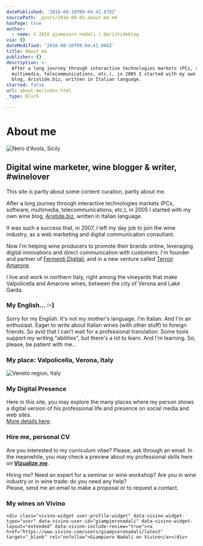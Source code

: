 ```yaml
---
datePublished: '2016-08-10T09:04:42.878Z'
sourcePath: _posts/2016-08-05-about-me.md
hasPage: true
author:
  - name: © 2016 giampiero nadali | @aristideblog
via: {}
dateModified: '2016-08-10T09:04:41.906Z'
title: About me
publisher: {}
description: >-
  After a long journey through interactive technologies markets (PCs, software,
  multimedia, telecommunications, etc.), in 2005 I started with my own wine
  blog, Aristide.biz, written in Italian language.
starred: false
url: about-me/index.html
_type: Blurb

---
```

# About me
![Nero d'Avola, Sicily](https://the-grid-user-content.s3-us-west-2.amazonaws.com/abc115a7-ce07-4200-9d65-7dcb557d3ce9.jpg)

## Digital wine marketer, wine blogger & writer, \#winelover  
This site is partly about some content curation, partly about me.

After a long journey through interactive technologies markets (PCs, software, multimedia, telecommunications, etc.), in 2005 I started with my own wine blog, [Aristide.biz][0], written in Italian language.

It was such a success that, in 2007, I left my day job to join the wine industry, as a web marketing and digital communication consultant.

Now I'm helping wine producers to promote their brands online, leveraging digital innovations and direct communication with customers. I'm founder and partner of [Fermenti Digitali][1], and in a new venture called [Terroir Amarone][2].

I live and work in northern Italy, right among the vineyards that make Valpolicella and Amarone wines, between the city of Verona and Lake Garda.

### My English... :-)

Sorry for my English. It's not my mother's language. I'm Italian. And I'm an enthusiast. Eager to write about Italian wines (with other stuff) to foreign friends. So avid that I can't wait for a professional translation. Some tools support my writing "abilities", but there's a lot to learn. And I'm learning. So, please, be patient with me...

### My place: Valpolicella, Verona, Italy
![Veneto region, Italy](https://the-grid-user-content.s3-us-west-2.amazonaws.com/65b6d667-37af-4230-a213-9d4b53340918.png)

### My Digital Presence

Here in this site, you may explore the many places where my person shows a digital version of his professional life and presence on social media and web sites.  
[More details here][3].

### Hire me, personal CV

Are you interested to my curriculum vitae? Please, ask through an email. In the meanwhile, you may check a preview about my professional skills here on **[Vizualize.me][4]**.

Hiring me? Need an expert for a seminar or wine workshop? Are you in wine industry or in wine trade: do you need any help?  
Please, send me an email to make a proposal or to request a contact.

### My wines on Vivino

    <div class="vivino-widget user-profile-widget" data-vivino-widget-type="user" data-vivino-user-id="giampieronadali" data-vivino-widget-layout="extended" data-vivino-include-review="true"><a href="https://www.vivino.com/users/giampieronadali/latest" target="_blank" rel="nofollow">Giampiero Nadali on Vivino</a></div>



[0]: http://www.aristide.biz/
[1]: http://fermentidigitali.com/
[2]: http://www.terroiramarone.net/
[3]: https://thegrid.ai/giampieronadali/my-digital-presence/
[4]: http://vizualize.me/giampieronadali?r=giampieronadali
